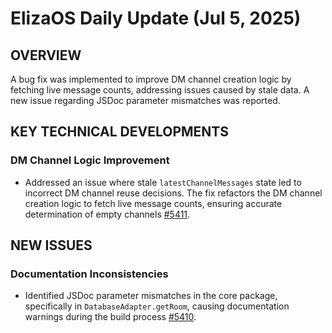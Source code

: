 # ElizaOS Daily Update (Jul 5, 2025)

## OVERVIEW
A bug fix was implemented to improve DM channel creation logic by fetching live message counts, addressing issues caused by stale data. A new issue regarding JSDoc parameter mismatches was reported.

## KEY TECHNICAL DEVELOPMENTS

### DM Channel Logic Improvement
*   Addressed an issue where stale `latestChannelMessages` state led to incorrect DM channel reuse decisions. The fix refactors the DM channel creation logic to fetch live message counts, ensuring accurate determination of empty channels [#5411](https://github.com/elizaos/eliza/pull/5411).

## NEW ISSUES

### Documentation Inconsistencies
*   Identified JSDoc parameter mismatches in the core package, specifically in `DatabaseAdapter.getRoom`, causing documentation warnings during the build process [#5410](https://github.com/elizaos/eliza/issues/5410).